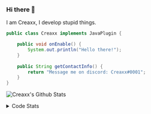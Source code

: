### Hi there 👋

I am Creaxx, I develop stupid things. 

```java
public class Creaxx implements JavaPlugin {

    public void onEnable() {
        System.out.println("Hello there!");
    }
    
    public String getContactInfo() {
        return "Message me on discord: Creaxx#0001";
    }
}
```

![Creaxx's Github Stats](https://github-readme-stats.vercel.app/api?username=CreaxxOG&show_icons=true&theme=dark&count_private=true)

<details>
  <summary>Code Stats</summary>

<!--START_SECTION:waka-->
![Code Time](http://img.shields.io/badge/Code%20Time-988%20hrs%2048%20mins-blue)

![Lines of code](https://img.shields.io/badge/From%20Hello%20World%20I%27ve%20Written--10%20Thousand%20lines%20of%20code-blue)

**🐱 My GitHub Data** 

> 🏆 721 Contributions in the Year 2022
 > 
> 📦 66.1 kB Used in GitHub's Storage 
 > 
> 🚫 Not Opted to Hire
 > 
> 📜 3 Public Repositories 
 > 
> 🔑 2 Private Repositories  
 > 
**I'm an Early 🐤** 

```text
🌞 Morning    26 commits     █░░░░░░░░░░░░░░░░░░░░░░░░   5.03% 
🌆 Daytime    252 commits    ████████████░░░░░░░░░░░░░   48.74% 
🌃 Evening    226 commits    ███████████░░░░░░░░░░░░░░   43.71% 
🌙 Night      13 commits     ░░░░░░░░░░░░░░░░░░░░░░░░░   2.51%

```
📅 **I'm Most Productive on Saturday** 

```text
Monday       53 commits     ██░░░░░░░░░░░░░░░░░░░░░░░   10.25% 
Tuesday      48 commits     ██░░░░░░░░░░░░░░░░░░░░░░░   9.28% 
Wednesday    82 commits     ████░░░░░░░░░░░░░░░░░░░░░   15.86% 
Thursday     87 commits     ████░░░░░░░░░░░░░░░░░░░░░   16.83% 
Friday       44 commits     ██░░░░░░░░░░░░░░░░░░░░░░░   8.51% 
Saturday     121 commits    █████░░░░░░░░░░░░░░░░░░░░   23.4% 
Sunday       82 commits     ████░░░░░░░░░░░░░░░░░░░░░   15.86%

```


📊 **This Week I Spent My Time On** 

```text
💬 Programming Languages: 
Java                     10 hrs 58 mins      ███████████████████████░░   94.56% 
XML                      13 mins             ░░░░░░░░░░░░░░░░░░░░░░░░░   1.9% 
Kotlin                   11 mins             ░░░░░░░░░░░░░░░░░░░░░░░░░   1.6% 
Shell Script             6 mins              ░░░░░░░░░░░░░░░░░░░░░░░░░   0.98% 
YAML                     6 mins              ░░░░░░░░░░░░░░░░░░░░░░░░░   0.87%

🔥 Editors: 
IntelliJ                 11 hrs 35 mins      █████████████████████████   100.0%

```

**I Mostly Code in Java** 

```text
Java                     7 repos             ████████████████░░░░░░░░░   63.64% 
Kotlin                   3 repos             ██████░░░░░░░░░░░░░░░░░░░   27.27% 
EJS                      1 repo              ██░░░░░░░░░░░░░░░░░░░░░░░   9.09%

```



 Last Updated on 19/11/2022 12:40:08 UTC
<!--END_SECTION:waka-->
</details>

